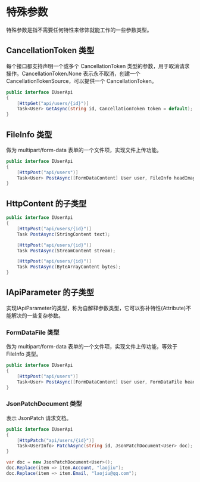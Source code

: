 ﻿# 特殊参数
特殊参数是指不需要任何特性来修饰就能工作的一些参数类型。
 
## CancellationToken 类型
每个接口都支持声明一个或多个 CancellationToken 类型的参数，用于取消请求操作。CancellationToken.None 表示永不取消，创建一个 CancellationTokenSource，可以提供一个 CancellationToken。

```csharp 
public interface IUserApi
{
    [HttpGet("api/users/{id}")]
    Task<User> GetAsync(string id, CancellationToken token = default); 
}
```

## FileInfo 类型
做为 multipart/form-data 表单的一个文件项，实现文件上传功能。
```csharp 
public interface IUserApi
{
    [HttpPost("api/users")] 
    Task<User> PostAsync([FormDataContent] User user, FileInfo headImage);
}
```

## HttpContent 的子类型
```csharp 
public interface IUserApi
{
    [HttpPost("api/users/{id}")]
    Task PostAsync(StringContent text);

    [HttpPost("api/users/{id}")]
    Task PostAsync(StreamContent stream);

    [HttpPost("api/users/{id}")]
    Task PostAsync(ByteArrayContent bytes);
}
```

## IApiParameter 的子类型
实现IApiParameter的类型，称为自解释参数类型，它可以弥补特性(Attribute)不能解决的一些复杂参数。

### FormDataFile 类型
做为 multipart/form-data 表单的一个文件项，实现文件上传功能，等效于 FileInfo 类型。
```csharp 
public interface IUserApi
{
    [HttpPost("api/users")] 
    Task<User> PostAsync([FormDataContent] User user, FormDataFile headImage);
}
```

### JsonPatchDocument 类型
表示 JsonPatch 请求文档。
```csharp 
public interface IUserApi
{
    [HttpPatch("api/users/{id}")]
    Task<UserInfo> PatchAsync(string id, JsonPatchDocument<User> doc);
}

var doc = new JsonPatchDocument<User>();
doc.Replace(item => item.Account, "laojiu");
doc.Replace(item => item.Email, "laojiu@qq.com");
```